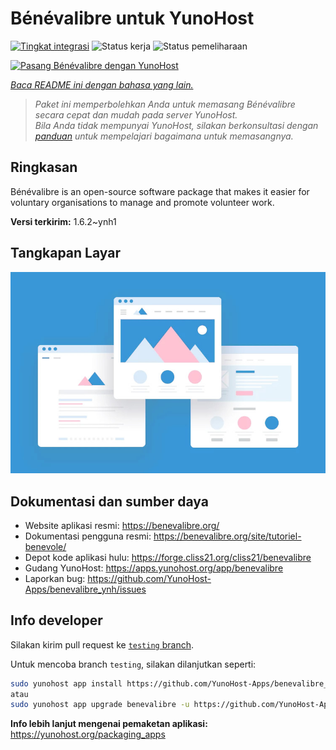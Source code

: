 <!--
N.B.: README ini dibuat secara otomatis oleh <https://github.com/YunoHost/apps/tree/master/tools/readme_generator>
Ini TIDAK boleh diedit dengan tangan.
-->

# Bénévalibre untuk YunoHost

[![Tingkat integrasi](https://apps.yunohost.org/badge/integration/benevalibre)](https://ci-apps.yunohost.org/ci/apps/benevalibre/)
![Status kerja](https://apps.yunohost.org/badge/state/benevalibre)
![Status pemeliharaan](https://apps.yunohost.org/badge/maintained/benevalibre)

[![Pasang Bénévalibre dengan YunoHost](https://install-app.yunohost.org/install-with-yunohost.svg)](https://install-app.yunohost.org/?app=benevalibre)

*[Baca README ini dengan bahasa yang lain.](./ALL_README.md)*

> *Paket ini memperbolehkan Anda untuk memasang Bénévalibre secara cepat dan mudah pada server YunoHost.*  
> *Bila Anda tidak mempunyai YunoHost, silakan berkonsultasi dengan [panduan](https://yunohost.org/install) untuk mempelajari bagaimana untuk memasangnya.*

## Ringkasan

Bénévalibre is an open-source software package that makes it easier for voluntary organisations to manage and promote volunteer work.


**Versi terkirim:** 1.6.2~ynh1

## Tangkapan Layar

![Tangkapan Layar pada Bénévalibre](./doc/screenshots/example.jpg)

## Dokumentasi dan sumber daya

- Website aplikasi resmi: <https://benevalibre.org/>
- Dokumentasi pengguna resmi: <https://benevalibre.org/site/tutoriel-benevole/>
- Depot kode aplikasi hulu: <https://forge.cliss21.org/cliss21/benevalibre>
- Gudang YunoHost: <https://apps.yunohost.org/app/benevalibre>
- Laporkan bug: <https://github.com/YunoHost-Apps/benevalibre_ynh/issues>

## Info developer

Silakan kirim pull request ke [`testing` branch](https://github.com/YunoHost-Apps/benevalibre_ynh/tree/testing).

Untuk mencoba branch `testing`, silakan dilanjutkan seperti:

```bash
sudo yunohost app install https://github.com/YunoHost-Apps/benevalibre_ynh/tree/testing --debug
atau
sudo yunohost app upgrade benevalibre -u https://github.com/YunoHost-Apps/benevalibre_ynh/tree/testing --debug
```

**Info lebih lanjut mengenai pemaketan aplikasi:** <https://yunohost.org/packaging_apps>
